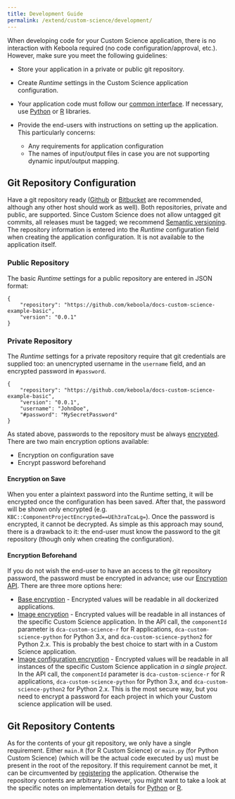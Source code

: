 ```yaml
---
title: Development Guide
permalink: /extend/custom-science/development/
---
```


When developing code for your Custom Science application, there is no interaction with Keboola required (no code configuration/approval, etc.). 
However, make sure you meet the following guidelines:

- Store your application in a private or public git repository.
- Create *Runtime* settings in the Custom Science application configuration.
- Your application code must follow our [common interface](/common-interface). If necessary, use [Python](/extend/custom-science/python/) or [R](/extend/custom-science/r) libraries. 
- Provide the end-users with instructions on setting up the application. This particularly concerns:
 
  - Any requirements for application configuration
  - The names of input/output files in case you are not supporting dynamic input/output mapping.

## Git Repository Configuration
Have a git repository ready ([Github](https://github.com/) or [Bitbucket](https://bitbucket.org/) are recommended, although any other host should work as well). 
Both repositories, private and public, are supported. Since Custom Science does not allow untagged git commits, all releases must be tagged; 
we recommend [Semantic versioning](http://semver.org/). The repository information is entered into the *Runtime* configuration field when creating the application configuration. 
It is not available to the application itself. 

### Public Repository
The basic *Runtime* settings for a public repository are entered in JSON format: 

	{
		"repository": "https://github.com/keboola/docs-custom-science-example-basic",
		"version": "0.0.1"
	}
    

### Private Repository
The *Runtime* settings for a private repository require that git credentials are supplied too: an unencrypted username in the
`username` field, and an encrypted password in `#password`. 

	{
		"repository": "https://github.com/keboola/docs-custom-science-example-basic",
		"version": "0.0.1",
        "username": "JohnDoe",
        "#password": "MySecretPassword"
	}

As stated above, passwords to the repository must be always [encrypted](/architecture/encryption/). There are two main encryption options available:

- Encryption on configuration save
- Encrypt password beforehand

#### Encryption on Save
When you enter a plaintext password into the Runtime setting, it will be encrypted once the configuration has been saved. After that,
the password will be shown only encrypted (e.g. `KBC::ComponentProjectEncrypted==UEh3raTcaLg=`). Once the password is encrypted, it cannot be 
decrypted. As simple as this approach may sound, there is a drawback to it: the end-user must know the password to the git repository (though only when creating the configuration).
  
#### Encryption Beforehand
If you do not wish the end-user to have an access to the git repository password, the password must be encrypted in advance; use our 
[Encryption API](/architecture/encryption/). There are three more options here:

- [Base encryption](/architecture/encryption/#base-encryption) - Encrypted values will be readable in all dockerized applications.
- [Image encryption](/architecture/encryption/#image-encryption) - Encrypted values will be readable in all instances of the specific Custom Science application.
 In the API call, the `componentId` parameter is `dca-custom-science-r` for R applications, `dca-custom-science-python` for Python 3.x, and `dca-custom-science-python2` 
for Python 2.x. This is probably the best choice to start with in a Custom Science application.  
- [Image configuration encryption](/architecture/encryption/#image-configuration-encryption) - Encrypted values will be readable in all instances of the 
specific Custom Science application in *a single project*.
 In the API call, the `componentId` parameter is `dca-custom-science-r` for R applications, `dca-custom-science-python` for Python 3.x, and `dca-custom-science-python2` 
for Python 2.x. This is the most secure way, but you need to encrypt a password for each project in which your Custom science application will be used.

## Git Repository Contents
As for the contents of your git repository, we only have a single requirement. Either `main.R` (for R Custom Science) or `main.py` (for Python Custom Science) (which will be the actual code executed by us) must be present in the root of the repository. If this requirement cannot be met, it can be circumvented by [registering](/registration/) the application. 
Otherwise the repository contents are arbitrary.
However, you might want to take a look at the specific notes on implementation details for [Python](/extend/custom-science/python/) or [R](/extend/custom-science/r).

